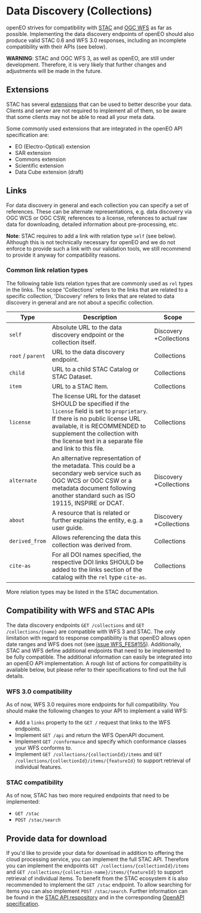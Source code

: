 # Data Discovery (Collections)

openEO strives for compatibility with [STAC](https://github.com/radiantearth/stac-spec) and [OGC WFS](https://github.com/opengeospatial/WFS_FES) as far as possible. Implementing the data discovery endpoints of openEO should also produce valid STAC 0.6 and WFS 3.0 responses, including an incomplete compatibility with their APIs (see below).

**WARNING**: STAC and OGC WFS 3, as well as openEO, are still under development.
Therefore, it is very likely that further changes and adjustments will be made in the future.

## Extensions

STAC has several [extensions](https://github.com/radiantearth/stac-spec/tree/v0.6.2/extensions) that can be used to better describe your data. Clients and server are not required to implement all of them, so be aware that some clients may not be able to read all your meta data.

Some commonly used extensions that are integrated in the openEO API specification are:

- EO (Electro-Optical) extension
- SAR extension
- Commons extension
- Scientific extension
- Data Cube extension (draft)

## Links

For data discovery in general and each collection you can specify a set of references. These can be alternate representations, e.g. data discovery via OGC WCS or OGC CSW, references to a license, references to actual raw data for downloading, detailed information about pre-processing, etc.

**Note**: STAC requires to add a link with relation type `self` (see below). Although this is not technically necessary for openEO and we do not enforce to provide such a link with our validation tools, we still recommend to provide it anyway for compatibility reasons.

### Common link relation types

The following table lists relation types that are commonly used as `rel` types in the links. The scope 'Collections' refers to the links that are related to a specific collection, 'Discovery' refers to links that are related to data discovery in general and are not about a specific collection.

| Type              | Description                                                  | Scope |
| ----------------- | ------------------------------------------------------------ | ----- |
| `self`            | Absolute URL to the data discovery endpoint or the collection itself. | Discovery +Collections |
| `root` / `parent` | URL to the data discovery endpoint.                          | Collections |
| `child`           | URL to a child STAC Catalog or STAC Dataset.                 | Collections |
| `item`            | URL to a STAC Item.                                          | Collections |
| `license`         | The license URL for the dataset SHOULD be specified if the `license` field is set to `proprietary`. If there is no public license URL available, it is RECOMMENDED to supplement the collection with the license text in a separate file and link to this file. | Collections |
| `alternate`       | An alternative representation of the metadata. This could be a secondary web service such as OGC WCS or OGC CSW or a metadata document following another standard such as ISO 19115, INSPIRE or DCAT. | Discovery +Collections |
| `about`           | A resource that is related or further explains the entity, e.g. a user guide. | Discovery +Collections |
| `derived_from`    | Allows referencing the data this collection was derived from. | Collections |
| `cite-as`         | For all DOI names specified, the respective DOI links SHOULD be added to the links section of the catalog with the `rel` type `cite-as`. | Collections |

More relation types may be listed in the STAC documentation.

## Compatibility with WFS and STAC APIs

The data discovery endpoints `GET /collections` and `GET /collections/{name}` are compatible with WFS 3 and STAC. The only limitation with regard to response compatibility is that openEO allows open date ranges and WFS does not (see [issue WFS_FES#155](https://github.com/opengeospatial/WFS_FES/issues/155)). Additionally, STAC and WFS define additional endpoints that need to be implemented to be fully compatible. The additional information can easily be integrated into an openEO API implementation. A rough list of actions for compatibility is available below, but please refer to their specifications to find out the full details.

### WFS 3.0 compatibility

As of now, WFS 3.0 requires more endpoints for full compatibility. You should make the following changes to your API to implement a valid WFS:

* Add a `links` property to the `GET /` request that links to the WFS endpoints.
* Implement `GET /api` and return the WFS OpenAPI document.
* Implement `GET /conformance` and specify which conformance classes your WFS conforms to.
* Implement `GET /collections/{collectionId}/items` and `GET /collections/{collectionId}/items/{featureId}` to support retrieval of individual features.

### STAC compatibility

As of now, STAC has two more required endpoints that need to be implemented:

* `GET /stac`
* `POST /stac/search`

## Provide data for download

If you'd like to provide your data for download in addition to offering the cloud processing service, you can implement the full STAC API. Therefore you can implement the endpoints  `GET /collections/{collectionId}/items` and `GET /collections/{collection-name}/items/{featureId}` to support retrieval of individual items. To benefit from the STAC ecosystem it is also recommended to implement the `GET /stac` endpoint. To allow searching for items you can also implement `POST /stac/search`. Further information can be found in the [STAC API respository](https://github.com/radiantearth/stac-spec/tree/v0.6.2/api-spec) and in the corresponding [OpenAPI specification](https://app.swaggerhub.com/apis/cholmesgeo/STAC_WFS-example/0.6.1).
